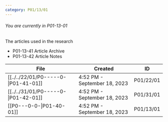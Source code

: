 ```yaml
---
category: P01/13/01
---
```

###### You are currently in P01-13-01

The articles used in the research

- P01-13-41 Article Archive
- P01-13-42 Article Notes

| File                                                                                                    | Created                      | ID        |
| ------------------------------------------------------------------------------------------------------- | ---------------------------- | --------- |
| [[../../22/01/P0-----0-\|P01-41-01]] | 4:52 PM - September 18, 2023 | P01/22/01 |
| [[../../31/01/P0-----0-\|P01-42-01]]   | 4:52 PM - September 18, 2023 | P01/31/01 |
| [[P0---0-0-\|P01-40-01]]                    | 4:52 PM - September 18, 2023 | P01/13/01 |


